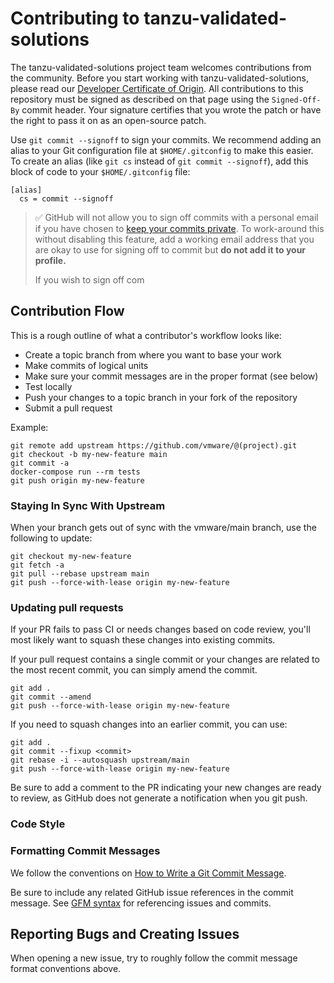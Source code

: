 # Contributing to tanzu-validated-solutions

The tanzu-validated-solutions project team welcomes contributions from the
community. Before you start working with tanzu-validated-solutions, please read
our [Developer Certificate of Origin](https://cla.vmware.com/dco). All
contributions to this repository must be signed as described on that page using
the `Signed-Off-By` commit header. Your signature certifies that you wrote the
patch or have the right to pass it on as an open-source patch.

Use `git commit --signoff` to sign your commits. We recommend adding an alias
to your Git configuration file at `$HOME/.gitconfig` to make this easier. To
create an alias (like `git cs` instead of `git commit --signoff`), add this
block of code to your `$HOME/.gitconfig` file:

```gitconfig
[alias]
  cs = commit --signoff
```

> ✅ GitHub will not allow you to sign off commits with a personal email
> if you have chosen to [keep your commits
> private](https://docs.github.com/en/account-and-profile/setting-up-and-managing-your-github-user-account/managing-email-preferences/setting-your-commit-email-address).
> To work-around this without disabling this feature, add a working email address
> that you are okay to use for signing off to commit but
> **do not add it to your profile.**
>
> If you wish to sign off com

## Contribution Flow

This is a rough outline of what a contributor's workflow looks like:

- Create a topic branch from where you want to base your work
- Make commits of logical units
- Make sure your commit messages are in the proper format (see below)
- Test locally
- Push your changes to a topic branch in your fork of the repository
- Submit a pull request

Example:

``` shell
git remote add upstream https://github.com/vmware/@(project).git
git checkout -b my-new-feature main
git commit -a
docker-compose run --rm tests
git push origin my-new-feature
```

### Staying In Sync With Upstream

When your branch gets out of sync with the vmware/main branch, use the following to update:

``` shell
git checkout my-new-feature
git fetch -a
git pull --rebase upstream main
git push --force-with-lease origin my-new-feature
```

### Updating pull requests

If your PR fails to pass CI or needs changes based on code review, you'll most likely want to squash these changes into
existing commits.

If your pull request contains a single commit or your changes are related to the most recent commit, you can simply
amend the commit.

``` shell
git add .
git commit --amend
git push --force-with-lease origin my-new-feature
```

If you need to squash changes into an earlier commit, you can use:

``` shell
git add .
git commit --fixup <commit>
git rebase -i --autosquash upstream/main
git push --force-with-lease origin my-new-feature
```

Be sure to add a comment to the PR indicating your new changes are ready to review, as GitHub does not generate a
notification when you git push.

### Code Style

### Formatting Commit Messages

We follow the conventions on [How to Write a Git Commit Message](http://chris.beams.io/posts/git-commit/).

Be sure to include any related GitHub issue references in the commit message.  See
[GFM syntax](https://guides.github.com/features/mastering-markdown/#GitHub-flavored-markdown) for referencing issues
and commits.

## Reporting Bugs and Creating Issues

When opening a new issue, try to roughly follow the commit message format conventions above.
